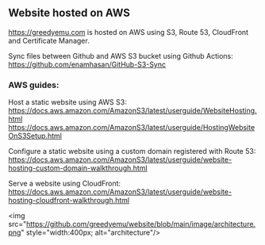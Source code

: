 ## Website hosted on AWS

https://greedyemu.com is hosted on AWS using S3, Route 53, CloudFront and Certificate Manager.

Sync files between Github and AWS S3 bucket using Github Actions:  
https://github.com/enamhasan/GitHub-S3-Sync

### AWS guides:

Host a static website using AWS S3:  
https://docs.aws.amazon.com/AmazonS3/latest/userguide/WebsiteHosting.html  
https://docs.aws.amazon.com/AmazonS3/latest/userguide/HostingWebsiteOnS3Setup.html

Configure a static website using a custom domain registered with Route 53:  
https://docs.aws.amazon.com/AmazonS3/latest/userguide/website-hosting-custom-domain-walkthrough.html

Serve a website using CloudFront:  
https://docs.aws.amazon.com/AmazonS3/latest/userguide/website-hosting-cloudfront-walkthrough.html

<img src="https://github.com/greedyemu/website/blob/main/image/architecture.png" style="width:400px; alt="architecture"/>
